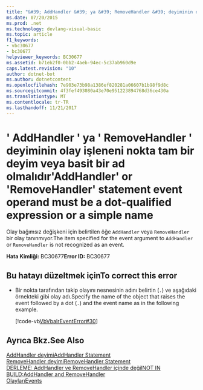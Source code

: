 ```yaml
---
title: "&#39; AddHandler &#39; ya &#39; RemoveHandler &#39; deyiminin olay işleneni nokta tam bir deyim veya basit bir ad olmalıdır"
ms.date: 07/20/2015
ms.prod: .net
ms.technology: devlang-visual-basic
ms.topic: article
f1_keywords:
- vbc30677
- bc30677
helpviewer_keywords: BC30677
ms.assetid: b71eb2f0-0bb2-4aeb-94ec-5c37ab960d9e
caps.latest.revision: "10"
author: dotnet-bot
ms.author: dotnetcontent
ms.openlocfilehash: 7e903e73b98a1386ef820281a06607b1b98f9d8c
ms.sourcegitcommit: 4f3fef493080a43e70e951223894768d36ce430a
ms.translationtype: MT
ms.contentlocale: tr-TR
ms.lasthandoff: 11/21/2017
---
```

# <a name="39addhandler39-or-39removehandler39-statement-event-operand-must-be-a-dot-qualified-expression-or-a-simple-name"></a><span data-ttu-id="b7651-102">&#39; AddHandler &#39; ya &#39; RemoveHandler &#39; deyiminin olay işleneni nokta tam bir deyim veya basit bir ad olmalıdır</span><span class="sxs-lookup"><span data-stu-id="b7651-102">&#39;AddHandler&#39; or &#39;RemoveHandler&#39; statement event operand must be a dot-qualified expression or a simple name</span></span>
<span data-ttu-id="b7651-103">Olay bağımsız değişkeni için belirtilen öğe `AddHandler` veya `RemoveHandler` bir olay tanınmıyor.</span><span class="sxs-lookup"><span data-stu-id="b7651-103">The item specified for the event argument to `AddHandler` or `RemoveHandler` is not recognized as an event.</span></span>  
  
 <span data-ttu-id="b7651-104">**Hata Kimliği:** BC30677</span><span class="sxs-lookup"><span data-stu-id="b7651-104">**Error ID:** BC30677</span></span>  
  
## <a name="to-correct-this-error"></a><span data-ttu-id="b7651-105">Bu hatayı düzeltmek için</span><span class="sxs-lookup"><span data-stu-id="b7651-105">To correct this error</span></span>  
  
-   <span data-ttu-id="b7651-106">Bir nokta tarafından takip olayını nesnesinin adını belirtin (`.`) ve aşağıdaki örnekteki gibi olay adı.</span><span class="sxs-lookup"><span data-stu-id="b7651-106">Specify the name of the object that raises the event followed by a dot (`.`) and the event name as in the following example.</span></span>  
  
     [!code-vb[VbVbalrEventError#30](../../visual-basic/language-reference/error-messages/codesnippet/VisualBasic/bc30677_1.vb)]  
  
## <a name="see-also"></a><span data-ttu-id="b7651-107">Ayrıca Bkz.</span><span class="sxs-lookup"><span data-stu-id="b7651-107">See Also</span></span>  
 [<span data-ttu-id="b7651-108">AddHandler deyimi</span><span class="sxs-lookup"><span data-stu-id="b7651-108">AddHandler Statement</span></span>](../../visual-basic/language-reference/statements/addhandler-statement.md)  
 [<span data-ttu-id="b7651-109">RemoveHandler deyimi</span><span class="sxs-lookup"><span data-stu-id="b7651-109">RemoveHandler Statement</span></span>](../../visual-basic/language-reference/statements/removehandler-statement.md)  
 [<span data-ttu-id="b7651-110">DERLEME: AddHandler ve RemoveHandler içinde değil</span><span class="sxs-lookup"><span data-stu-id="b7651-110">NOT IN BUILD:AddHandler and RemoveHandler</span></span>](http://msdn.microsoft.com/en-us/a7a24bd2-519a-46fe-8a2c-2b9df2ca28ef)  
 [<span data-ttu-id="b7651-111">Olayları</span><span class="sxs-lookup"><span data-stu-id="b7651-111">Events</span></span>](../../visual-basic/programming-guide/language-features/events/index.md)
